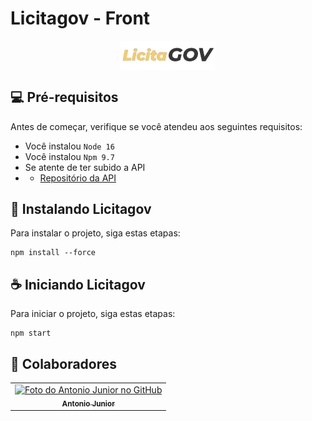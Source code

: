 # Licitagov - Front
<style>
#cover {
  display: block;
  margin-left: auto;
  margin-right: auto;
  width: 30%;
}
</style>

<img id="cover" src="cover-image.png" alt="exemplo imagem">

## 💻 Pré-requisitos

Antes de começar, verifique se você atendeu aos seguintes requisitos:
* Você instalou `Node 16`
* Você instalou `Npm 9.7`
* Se atente de ter subido a API
*  * <a href="https://github.com/JuniorFrancis/licitagov" > Repositório da API </a>

## 🚀 Instalando Licitagov

Para instalar o projeto, siga estas etapas:

```
npm install --force
```


## ☕ Iniciando Licitagov

Para iniciar o projeto, siga estas etapas:

```
npm start
```


## 🤝 Colaboradores

<table>
  <tr>
    <td align="center">
      <a href="#">
        <img src="https://avatars.githubusercontent.com/u/62296308?s=400&u=d0d234f9342f71e91bdcf7b8cf6f4a257302546a&v=4" width="100px;" alt="Foto do Antonio Junior no GitHub"/><br>
        <sub>
          <b>Antonio Junior</b>
        </sub>
      </a>
    </td>
  </tr>
</table>
